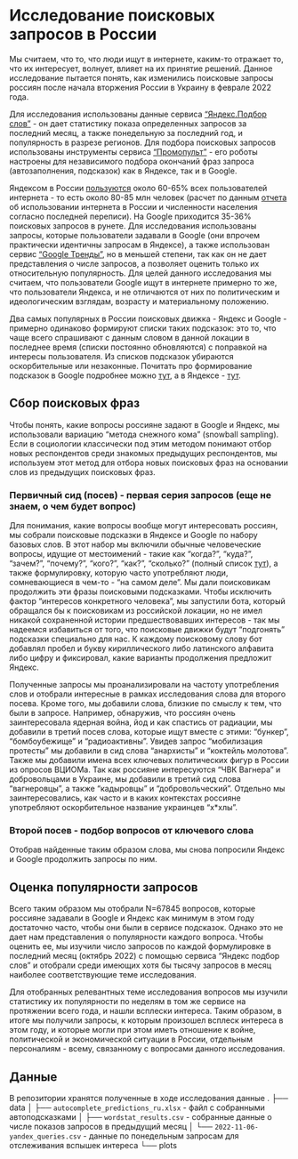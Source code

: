 # Исследование поисковых запросов в России

Мы считаем, что то, что люди ищут в интернете, каким-то отражает то, что их интересует, волнует, влияет на их принятие решений. Данное исследование пытается понять, как изменились поисковые запросы россиян после начала вторжения России в Украину в феврале 2022 года.

Для исследования использованы данные сервиса [“Яндекс.Подбор слов”](https://wordstat.yandex.ru/) - он дает статистику показа определенных запросов за последний месяц, а также понедельную за последний год, и популярность в разрезе регионов. Для подбора поисковых запросов использованы инструменты сервиса [“Промопульт”](https://promopult.ru/) - его роботы настроены для независимого подбора окончаний фраз запроса (автозаполнения, подсказок) как в Яндексе, так и в Google.

Яндексом в России [пользуются](https://radar.yandex.ru/search) около 60-65% всех пользователей интернета - то есть около 80-85 млн человек (расчет по данным [отчета](https://www.web-canape.ru/business/internet-v-rossii-v-2022-godu-samye-vazhnye-cifry-i-statistika/) об использовании интернета в России и численности населения согласно последней переписи). На Google приходится 35-36% поисковых запросов в рунете. Для исследования использованы запросы, которые пользователи задавали в Google (они впрочем практически идентичны запросам в Яндексе), а также использован сервис [“Google Тренды”](https://trends.google.com/), но в меньшей степени, так как он не дает представления о числе запросов, а позволяет оценить только их относительную популярность. Для целей данного исследования мы считаем, что пользователи Google ищут в интернете примерно то же, что пользователи Яндекса, и не отличаются от них по политическим и идеологическим взглядам, возрасту и материальному положению.

Два самых популярных в России поисковых движка - Яндекс и Google - примерно одинаково формируют списки таких подсказок: это то, что чаще всего спрашивают с данным словом в данной локации в последнее время (списки постоянно обновляются) с поправкой на интересы пользователя. Из списков подсказок убираются оскорбительные или незаконные. Почитать про формирование подсказок в Google подробнее можно [тут](https://support.google.com/websearch/answer/7368877#zippy=%2C%D0%BA%D0%B0%D0%BA-%D0%BF%D0%BE%D0%B4%D0%B1%D0%B8%D1%80%D0%B0%D1%8E%D1%82%D1%81%D1%8F-%D0%BF%D0%BE%D0%B4%D1%81%D0%BA%D0%B0%D0%B7%D0%BA%D0%B8), а в Яндексе - [тут](https://yandex.ru/company/technologies/suggest/).

## Сбор поисковых фраз

Чтобы понять, какие вопросы россияне задают в Google и Яндекс, мы использовали вариацию “метода снежного кома” (snowball sampling). Если в социологии классически под этим методом понимают отбор новых респондентов среди знакомых предыдущих респондентов, мы используем этот метод для отбора новых поисковых фраз на основании слов из предыдущих поисковых фраз.

### Первичный сид (посев) - первая серия запросов (еще не знаем, о чем будет вопрос)

Для понимания, какие вопросы вообще могут интересовать россиян, мы собрали поисковые подсказки в Яндексе и Google по набору базовых слов. В этот набор мы включили обычные человеческие вопросы, идущие от местоимений - такие как “когда?”, “куда?”, “зачем?”, “почему?”, “кого?”, “как?”, “сколько?” (полный список [тут](https://prozavr.ru/info/voprositelnie-slova/)), а также формулировку, которую часто употребляют люди, сомневающиеся в чем-то - “на самом деле”. Мы дали поисковикам продолжить эти фразы поисковыми подсказками. Чтобы исключить фактор “интересов конкретного человека”, мы запустили бота, который обращался бы к поисковикам из российской локации, но не имел никакой сохраненной истории предшествовавших интересов - так мы надеемся избавиться от того, что поисковые движки будут “подгонять” подсказки специально для нас. К каждому поисковому слову бот добавлял пробел и букву кириллического либо латинского алфавита либо цифру и фиксировал, какие варианты продолжения предложит Яндекс.

Полученные запросы мы проанализировали на частоту употребления слов и отобрали интересные в рамках исследования слова для второго посева. Кроме того, мы добавили слова, близкие по смыслу к тем, что были в запросе. Например, обнаружив, что россиян очень заинтересовала ядерная война, йод и как спастись от радиации, мы добавили в третий посев слова, которые ищут вместе с этими: “бункер”, “бомбоубежище” и “радиоактивны”. Увидев запрос “мобилизация протесты” мы добавили в сид слова “анархисты” и “коктейль молотова”. Также мы добавили имена всех ключевых политических фигур в России из опросов ВЦИОМа. Так как россияне интересуются “ЧВК Вагнера” и добровольцами в Украине, мы добавили в третий сид слова “вагнеровцы”, а также “кадыровцы” и “добровольческий”. Отдельно мы заинтересовались, как часто и в каких контекстах россияне употребляют оскорбительное название украинцев “х*хлы”.

### Второй посев - подбор вопросов от ключевого слова

Отобрав найденные таким образом слова, мы снова попросили Яндекс и Google продолжить запросы по ним.

## Оценка популярности запросов

Всего таким образом мы отобрали N=67845 вопросов, которые россияне задавали в  Google и Яндекс как минимум в этом году достаточно часто, чтобы они были в сервисе подсказок. Однако это не дает нам представления о популярности каждого вопроса. Чтобы оценить ее, мы изучили число запросов по каждой формулировке в последний месяц (октябрь 2022) с помощью сервиса “Яндекс подбор слов” и отобрали среди имеющих хотя бы тысячу запросов в месяц наиболее соответствующие теме исследования.

Для отобранных релевантных теме исследования вопросов мы изучили статистику их популярности по неделям в том же сервисе на протяжении всего года, и нашли всплески интереса. Таким образом, в итоге мы получили запросы, к которым произошел всплеск интереса в этом году, и которые могли при этом иметь отношение к войне, политической и экономической ситуации в России, отдельным персоналиям - всему, связанному с вопросами данного исследования.

## Данные

В репозитории хранятся полученные в ходе исследования данные
.
├── data
│   ├── `autocomplete_predictions_ru.xlsx` - файл с собранными автоподсказками
│   ├── `wordstat_results.csv` - собранные данные о числе показов запросов в предыдущий месяц
│   └── `2022-11-06-yandex_queries.csv` - данные по понедельным запросам для отслеживания вспышек интереса
└── plots
